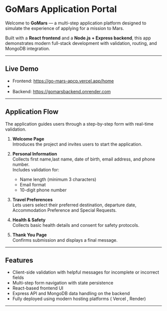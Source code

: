 # GoMars Application Portal

Welcome to **GoMars** — a multi-step application platform designed to simulate the experience of applying for a mission to Mars.

Built with a **React frontend** and a **Node.js + Express backend**, this app demonstrates modern full-stack development with validation, routing, and MongoDB integration.

---

## Live Demo

- Frontend: https://go-mars-apcp.vercel.app/home
- 
- Backend: https://gomarsbackend.onrender.com

---

## Application Flow

The application guides users through a step-by-step form with real-time validation.

1. **Welcome Page**  
   Introduces the project and invites users to start the application.

2. **Personal Information**  
   Collects first name,last name, date of birth, email address, and phone number.  
   Includes validation for:
   - Name length (minimum 3 characters)
   - Email format
   - 10-digit phone number

3. **Travel Preferences**  
   Lets users select their preferred destination, departure date, Accommodation Preference and Special Requests.

4. **Health & Safety**  
   Collects basic health details and consent for safety protocols.

5. **Thank You Page**  
   Confirms submission and displays a final message.

---

## Features

- Client-side validation with helpful messages for incomplete or incorrect fields
- Multi-step form navigation with state persistence
- React-based frontend UI
- Express API and MongoDB data handling on the backend
- Fully deployed using modern hosting platforms ( Vercel , Render)

---
